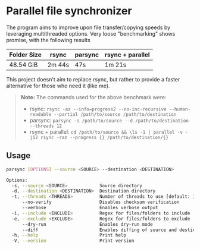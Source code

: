 # Parallel file synchronizer
The program aims to improve upon file transfer/copying speeds by leveraging multithreaded options.
Very loose "benchmarking" shows promise, with the following results

| Folder Size | rsync  | parsync | rsync + parallel |
|-------------|--------|---------|------------------|
| 48.54 GiB   | 2m 44s | 47s     | 1m 21s           |

This project doesn't aim to replace rsync, but rather to provide a faster alternative for those who need it (like me).

> **Note:**
> The commands used for the above benchmark were:
> - rsync: `rsync -az --info=progress2 --no-inc-recursive --human-readable --partial /path/to/source /path/to/destination`
> - parsync: `parsync -s /path/to/source --d /path/to/destination --threads 12`
> - rsync + parallel: `cd /path/to/source && \ls -1 | parallel -v -j12 rsync -raz --progress {} /path/to/destination/{}`

## Usage
```bash
parsync [OPTIONS] --source <SOURCE> --destination <DESTINATION>

Options:
  -s, --source <SOURCE>            Source directory
  -d, --destination <DESTINATION>  Destination directory
  -t, --threads <THREADS>          Number of threads to use [default: 12]
      --no-verify                  Disables checksum verification
      --verbose                    Enables verbose output
  -i, --include <INCLUDE>          Regex for files/folders to include
  -e, --exclude <EXCLUDE>          Regex for files/folders to exclude
      --dry-run                    Enables dry-run mode
      --diff                       Enables diffing of source and destination directories
  -h, --help                       Print help
  -V, --version                    Print version
```
